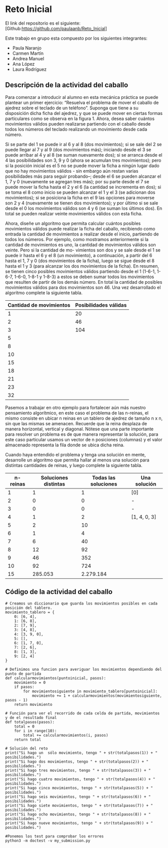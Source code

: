# Reto Inicial
El link del repositorio es el siguiente: [Github:https://github.com/paulaanb/Reto_Inicial]

Este trabajo en grupo esta compuesto por los siguientes integrantes:
- Paula Naranjo
- Carmen Martín
- Andrea Manuel
- Ana López
- Laura Rodríguez

## Descripción de la actividad del caballo

Para comenzar a introducir al alumno en esta mecánica práctica se puede plantear un primer ejercicio: “Resuelva el problema de mover el caballo de ajedrez sobre el teclado de un teléfono”.
Suponga que tiene a su disposición dicha ficha del ajedrez, y que se puede mover en ciertas formas particulares como se observa en la figura 1. Ahora, desea saber cuántos movimientos válidos pueden realizarse partiendo con el caballo desde todos los números del teclado realizando un movimiento desde cada número.

Si se parte del 1 se puede ir al 6 y al 8 (dos movimientos); si se sale del 2 se puede llegar al 7 y al 9 (dos movimientos más); iniciando desde el 3 se puede arribar al 4 y al 8 (se suman nuevamente dos); si se arranca desde el 4 las posibilidades son 3, 9 y 0 (ahora se acumulan tres movimientos); pero si la posición inicial es el 5 no se puede mover la ficha a ningún lugar dado que no hay movimientos válidos - sin embargo aún restan varias posibilidades más para seguir probando–; desde el 6 se pueden alcanzar el 1, 7 y 0 (nuevamente se agregan tres más); por su parte desde el 7 se puede mover la ficha hasta el 2 y el 6 (la cantidad se incrementa en dos); si se toma el 8 como inicio se pueden alcanzar el 1 y el 3 (se adicionan dos movimientos); si se posiciona la ficha en el 9 las opciones para moverse son 2 y 4 (nuevamente se tienen dos movimientos); y por último si se sale desde el 0 los movimientos válidos son 4 y 6 (se suman los últimos dos). En total se pueden realizar veinte movimientos válidos con esta ficha.
 
Ahora, diseñe un algoritmo que permita calcular cuántos posibles movimientos válidos puede realizar la ficha del caballo, recibiendo como entrada la cantidad de movimientos a realizar desde el inicio, partiendo de todos los números. Por ejemplo, como mostramos anteriormente si la cantidad de movimientos es uno, la cantidad de movimientos válidos son veinte. Pero si la cantidad de mo- vimientos son dos y se sale desde el 1 se puede ir hasta el 6 y el 8 (un movimiento), a continuación, a partir del 6 hasta el 1, 7 y 0 (dos movimientos de la ficha), luego se sigue desde el 8 hasta el 1 y 3 (para alcanzar los dos movimientos de la ficha). En resumen, se tienen cinco posibles movimientos válidos partiendo desde el 1 (1-6-1, 1-6-7, 1-6-0, 1-8-1 y 1-8-3) a estos se deben sumar todos los movimientos que resulten de partir de los demás número. En total la cantidad de posibles movimientos válidos para dos movimientos son 46. Una vez desarrollado el algoritmo complete la siguiente tabla.

| Cantidad de movimientos | Posibilidades válidas |
| ------------- | ------------- |
| 1 | 20 |
| 2 | 46 |
| 3 | 104 |
| 5	|   |
| 8 |   |	
| 10 |   |	
| 15	|   |
| 18	|   |
| 21 |   |	
| 23 |   |	
| 32 |   |

Pasemos a trabajar en otro ejemplo para fortalecer aún más nuestro pensamiento algorítmico, en este caso el problema de las n-reinas, el mismo consiste en ubicar n reinas en un tablero de ajedrez de tamaño n x n, sin que las mismas se amenacen. Recuerde que la reina desplaza de manera horizontal, vertical y diagonal. Nótese que una parte importante para resolver un problema es de que manera representar la solución, para este caso particular usamos un vector de n posiciones (columnas) y el valor almacenado representa la fila donde se ubica dicha reina.

Cuando haya entendido el problema y tenga una solución en mente, desarrolle un algoritmo que permita hallar al menos una solución para distintas cantidades de reinas, y luego complete la siguiente tabla.

| n-reinas |	Soluciones distintas	| Todas las soluciones	| Una solución |
| ------------- | ------------- | ------------- | ------------- |
| 1 | 1 | 1 | [0] |
| 2	| 0 | 0 | - |
| 3	| 0 | 0 | - |
| 4	| 1	| 2	| [1, 4, 0, 3] |
| 5 | 2 | 10 |   |	
| 6 | 1	| 4	|   |
| 7	| 6 | 40	|   |
| 8	| 12	| 92	|   |
| 9	| 46 | 352	|   |
| 10	| 92	| 724	|  |
| 15	| 285.053	| 2.279.184	|   |

## Código de la actividad del caballo

```
# Creamos un diccionario que guarda los movimientos posibles en cada posición del tablero.
movimiento_tablero = {
    0: [6, 4],
    1: [6, 8],
    2: [7, 9],
    3: [4, 8],
    4: [3, 9, 0],
    5: [],
    6: [1, 7, 0],
    7: [2, 6],
    8: [1, 3],
    9: [2, 4]
}

# Definimos una funcion para averiguar los movimientos dependiendo del punto de partida
def calcularmovimientos(puntoinicial, pasos):
    movimiento = 0
    if pasos:
        for movimientosiguiente in movimiento_tablero[puntoinicial]:
            movimiento += 1 + calcularmovimientos(movimientosiguiente, pasos - 1)
    return movimiento

# Función para ver el recorrido de cada celda de partida, movimientos y de el resultado final
def totalpasos(pasos):
    total = 0
    for i in range(10):
        total += calcularmovimientos(i, pasos)
    return total

# Solución del reto
print("Si hago un  sólo movimiento, tengo " + str(totalpasos(1)) + " posibilidades.")
print("Si hago dos movimientos, tengo " + str(totalpasos(2)) + " posibilidades.")
print("Si hago tres movimientos, tengo " + str(totalpasos(3)) + " posibilidades.")
print("Si hago cuatro movimientos, tengo " + str(totalpasos(4)) + " posibilidades.")
print("Si hago cinco movimientos, tengo " + str(totalpasos(5)) + " posibilidades.")
print("Si hago seis movimientos, tengo " + str(totalpasos(6)) + " posibilidades.")
print("Si hago siete movimientos, tengo " + str(totalpasos(7)) + " posibilidades.")
print("Si hago ocho movimientos, tengo " + str(totalpasos(8)) + " posibilidades.")
print("Si hago nueve movimientos, tengo " + str(totalpasos(9)) + " posibilidades.")

#Ponemos los test para comprobar los errores
python3 -m doctest -v my_submission.py
```

